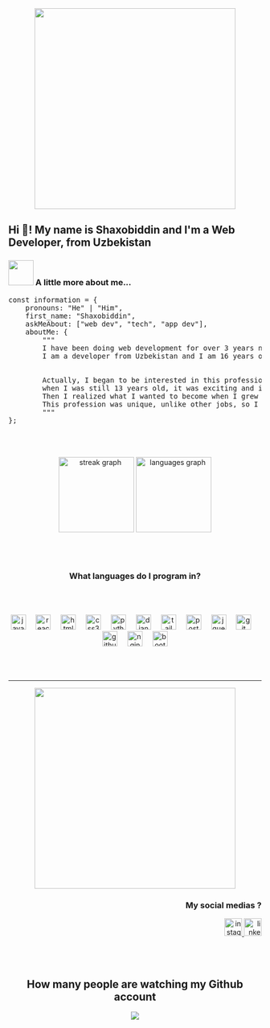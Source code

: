 <div align="center">
  <img height="400" src="https://i.pinimg.com/originals/65/56/ca/6556ca0886a22948573c1845169e7a21.gif"  />
</div>

<h2 align="left">Hi 👋! My name is Shaxobiddin and I'm a Web Developer, from Uzbekistan</h2>

### <img src="https://media.giphy.com/media/VgCDAzcKvsR6OM0uWg/giphy.gif" width="50"> A little more about me...  

<pre>
const information = {
    pronouns: "He" | "Him",
    first_name: "Shaxobiddin",
    askMeAbout: ["web dev", "tech", "app dev"],
    aboutMe: {
        """
        I have been doing web development for over 3 years now and have seen a lot during that time. 
        I am a developer from Uzbekistan and I am 16 years old
        

        Actually, I began to be interested in this profession 
        when I was still 13 years old, it was exciting and interesting. 
        Then I realized what I wanted to become when I grew up. 
        This profession was unique, unlike other jobs, so I decided to become a programmer
        """
};
</pre>

<br/>
<br/>
<br/>

<div align="center">
  <img src="https://streak-stats.demolab.com?user=lUkAC1234&locale=en&mode=weekly&theme=vue&hide_border=false&border_radius=5" height="150" alt="streak graph"  />
  <img src="https://github-readme-stats.vercel.app/api/top-langs?username=lUkAC1234&locale=en&hide_title=false&layout=compact&card_width=320&langs_count=4&theme=vue&hide_border=false" height="150" alt="languages graph"  />
</div>
<br/>
<br/>
<br/>

<h3 align="center">What languages do I program in?</h3>
<br/>
<br/>
<br/>


<div align="center">
  <img src="https://cdn.jsdelivr.net/gh/devicons/devicon/icons/javascript/javascript-original.svg" height="30" alt="javascript logo"  />
  <img width="12" />
  <img src="https://cdn.jsdelivr.net/gh/devicons/devicon/icons/react/react-original.svg" height="30" alt="react logo"  />
  <img width="12" />
  <img src="https://cdn.jsdelivr.net/gh/devicons/devicon/icons/html5/html5-original.svg" height="30" alt="html5 logo"  />
  <img width="12" />
  <img src="https://cdn.jsdelivr.net/gh/devicons/devicon/icons/css3/css3-original.svg" height="30" alt="css3 logo"  />
  <img width="12" />
  <img src="https://cdn.jsdelivr.net/gh/devicons/devicon/icons/python/python-original.svg" height="30" alt="python logo"  />
  <img width="12" />
  <img src="https://cdn.jsdelivr.net/gh/devicons/devicon/icons/django/django-plain.svg" height="30" alt="django logo"  />
  <img width="12" />
  <img src="https://cdn.jsdelivr.net/gh/devicons/devicon/icons/tailwindcss/tailwindcss-plain.svg" height="30" alt="tailwindcss logo"  />
  <img width="12" />
  <img src="https://cdn.jsdelivr.net/gh/devicons/devicon/icons/postgresql/postgresql-original.svg" height="30" alt="postgresql logo"  />
  <img width="12" />
  <img src="https://cdn.jsdelivr.net/gh/devicons/devicon/icons/jquery/jquery-original.svg" height="30" alt="jquery logo"  />
  <img width="12" />
  <img src="https://cdn.jsdelivr.net/gh/devicons/devicon/icons/git/git-original.svg" height="30" alt="git logo"  />
  <img width="12" />
  <img src="https://cdn.jsdelivr.net/gh/devicons/devicon/icons/github/github-original.svg" height="30" alt="github logo"  />
  <img width="12" />
  <img src="https://cdn.jsdelivr.net/gh/devicons/devicon/icons/nginx/nginx-original.svg" height="30" alt="nginx logo"  />
  <img width="12" />
  <img src="https://cdn.jsdelivr.net/gh/devicons/devicon/icons/bootstrap/bootstrap-original.svg" height="30" alt="bootstrap logo"  />
</div>
<br/>
<br/>
<br/>
<hr/>

<div align="center">
  <img height="400" src="https://static.zerochan.net/joze.phine.full.2119976.jpg">
</div>

<h3 align="right">My social medias ?</h3>

<div align="right">
  <a href="https://www.instagram.com/i.really_miss.you_/" target="_blank">
    <img src="https://img.shields.io/static/v1?message=Instagram&logo=instagram&label=&color=8828FF&logoColor=white&labelColor=&style=for-the-badge" height="35" alt="instagram logo"  />
  </a>
  <a href="https://www.linkedin.com/in/shaxobiddin-zuxriddinov-473110294/" target="_blank">
    <img src="https://img.shields.io/static/v1?message=LinkedIn&logo=linkedin&label=&color=8828FF&logoColor=white&labelColor=&style=for-the-badge" height="35" alt="linkedin logo"  />
  </a>
</div>
<br/>
<br/>
<br/>
<h2 align="center">How many people are watching my Github account</h2>

<div align="center">
  <img src="https://profile-counter.glitch.me/lUkAC1234/count.svg?"  />
</div>
